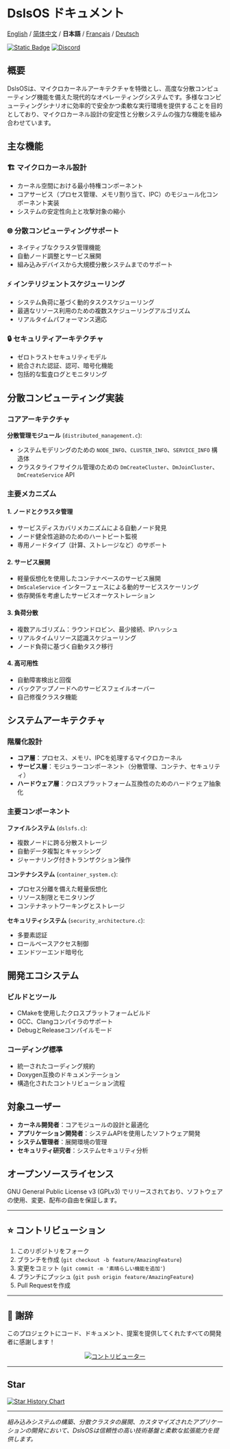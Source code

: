﻿# DslsOS ドキュメント

[English](README.md) / [简体中文](README_CN.md) / **日本語** / [Français](README_FR.md) / [Deutsch](README_DE.md)

[![Static Badge](https://img.shields.io/badge/License_GPLv3-0?logo=gnu&color=8A2BE2)](https://github.com/DslsDZC/DslsOS/blob/main/LICENSE.txt)
[![Discord](https://img.shields.io/discord/1423859793101328386?logo=discord&labelColor=%20%235462eb&logoColor=%20%23f5f5f5&color=%20%235462eb)](https://discord.gg/xz5pEK7XRR)

## 概要

DslsOSは、マイクロカーネルアーキテクチャを特徴とし、高度な分散コンピューティング機能を備えた現代的なオペレーティングシステムです。多様なコンピューティングシナリオに効率的で安全かつ柔軟な実行環境を提供することを目的としており、マイクロカーネル設計の安定性と分散システムの強力な機能を組み合わせています。

## 主な機能

### 🏗️ マイクロカーネル設計
- カーネル空間における最小特権コンポーネント
- コアサービス（プロセス管理、メモリ割り当て、IPC）のモジュール化コンポーネント実装
- システムの安定性向上と攻撃対象の縮小

### 🌐 分散コンピューティングサポート
- ネイティブなクラスタ管理機能
- 自動ノード調整とサービス展開
- 組み込みデバイスから大規模分散システムまでのサポート

### ⚡ インテリジェントスケジューリング
- システム負荷に基づく動的タスクスケジューリング
- 最適なリソース利用のための複数スケジューリングアルゴリズム
- リアルタイムパフォーマンス適応

### 🔒 セキュリティアーキテクチャ
- ゼロトラストセキュリティモデル
- 統合された認証、認可、暗号化機能
- 包括的な監査ログとモニタリング

## 分散コンピューティング実装

### コアアーキテクチャ

**分散管理モジュール** (`distributed_management.c`):
- システムモデリングのための `NODE_INFO`、`CLUSTER_INFO`、`SERVICE_INFO` 構造体
- クラスタライフサイクル管理のための `DmCreateCluster`、`DmJoinCluster`、`DmCreateService` API

### 主要メカニズム

#### 1. ノードとクラスタ管理
- サービスディスカバリメカニズムによる自動ノード発見
- ノード健全性追跡のためのハートビート監視
- 専用ノードタイプ（計算、ストレージなど）のサポート

#### 2. サービス展開
- 軽量仮想化を使用したコンテナベースのサービス展開
- `DmScaleService` インターフェースによる動的サービススケーリング
- 依存関係を考慮したサービスオーケストレーション

#### 3. 負荷分散
- 複数アルゴリズム：ラウンドロビン、最少接続、IPハッシュ
- リアルタイムリソース認識スケジューリング
- ノード負荷に基づく自動タスク移行

#### 4. 高可用性
- 自動障害検出と回復
- バックアップノードへのサービスフェイルオーバー
- 自己修復クラスタ機能

## システムアーキテクチャ

### 階層化設計
- **コア層**：プロセス、メモリ、IPCを処理するマイクロカーネル
- **サービス層**：モジュラーコンポーネント（分散管理、コンテナ、セキュリティ）
- **ハードウェア層**：クロスプラットフォーム互換性のためのハードウェア抽象化

### 主要コンポーネント

**ファイルシステム** (`dslsfs.c`):
- 複数ノードに跨る分散ストレージ
- 自動データ複製とキャッシング
- ジャーナリング付きトランザクション操作

**コンテナシステム** (`container_system.c`):
- プロセス分離を備えた軽量仮想化
- リソース制限とモニタリング
- コンテナネットワーキングとストレージ

**セキュリティシステム** (`security_architecture.c`):
- 多要素認証
- ロールベースアクセス制御
- エンドツーエンド暗号化

## 開発エコシステム

### ビルドとツール
- CMakeを使用したクロスプラットフォームビルド
- GCC、Clangコンパイラのサポート
- DebugとReleaseコンパイルモード

### コーディング標準
- 統一されたコーディング規約
- Doxygen互換のドキュメンテーション
- 構造化されたコントリビューション流程

## 対象ユーザー

- **カーネル開発者**：コアモジュールの設計と最適化
- **アプリケーション開発者**：システムAPIを使用したソフトウェア開発
- **システム管理者**：展開環境の管理
- **セキュリティ研究者**：システムセキュリティ分析

## オープンソースライセンス

GNU General Public License v3 (GPLv3) でリリースされており、ソフトウェアの使用、変更、配布の自由を保証します。

---

## ⭐ コントリビューション

1. このリポジトリをフォーク
2. ブランチを作成 (`git checkout -b feature/AmazingFeature`)
3. 変更をコミット (`git commit -m '素晴らしい機能を追加'`)
4. ブランチにプッシュ (`git push origin feature/AmazingFeature`)
5. Pull Requestを作成

---

## 🌟 謝辞

このプロジェクトにコード、ドキュメント、提案を提供してくれたすべての開発者に感謝します！

<p align="center">
  <a href="https://github.com/DslsDZC/DslsOS/graphs/contributors">
    <img src="https://contrib.rocks/image?repo=DslsDZC/DslsOS" alt="コントリビューター">
  </a>
</p>

---
## Star

[![Star History Chart](https://api.star-history.com/svg?repos=DslsDZC/DslsOS&type=Date)](https://star-history.com/#DslsDZC/DslsOS&Date)

---

*組み込みシステムの構築、分散クラスタの展開、カスタマイズされたアプリケーションの開発において、DslsOSは信頼性の高い技術基盤と柔軟な拡張能力を提供します。*
